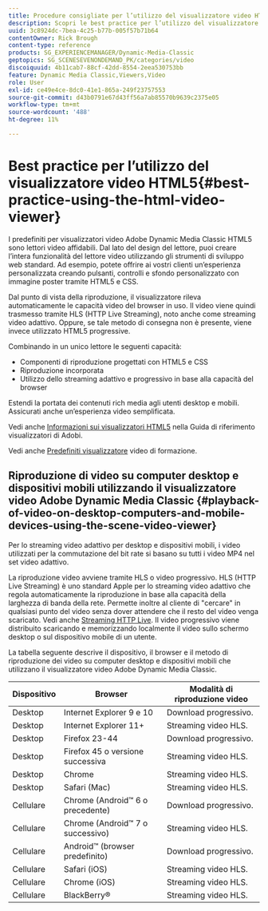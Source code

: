 ```yaml
---
title: Procedure consigliate per l’utilizzo del visualizzatore video HTML5
description: Scopri le best practice per l’utilizzo del visualizzatore video HTML5.
uuid: 3c8924dc-7bea-4c25-b77b-005f57b71b64
contentOwner: Rick Brough
content-type: reference
products: SG_EXPERIENCEMANAGER/Dynamic-Media-Classic
geptopics: SG_SCENESEVENONDEMAND_PK/categories/video
discoiquuid: 4b11cab7-88cf-42dd-8554-2eea530753bb
feature: Dynamic Media Classic,Viewers,Video
role: User
exl-id: ce49e4ce-8dc0-41e1-865a-249f23757553
source-git-commit: d43b0791e67d43ff56a7ab85570b9639c2375e05
workflow-type: tm+mt
source-wordcount: '488'
ht-degree: 11%

---
```


# Best practice per l’utilizzo del visualizzatore video HTML5{#best-practice-using-the-html-video-viewer}

I predefiniti per visualizzatori video Adobe Dynamic Media Classic HTML5 sono lettori video affidabili. Dal lato del design del lettore, puoi creare l’intera funzionalità del lettore video utilizzando gli strumenti di sviluppo web standard. Ad esempio, potete offrire ai vostri clienti un’esperienza personalizzata creando pulsanti, controlli e sfondo personalizzato con immagine poster tramite HTML5 e CSS.

Dal punto di vista della riproduzione, il visualizzatore rileva automaticamente le capacità video del browser in uso. Il video viene quindi trasmesso tramite HLS (HTTP Live Streaming), noto anche come streaming video adattivo. Oppure, se tale metodo di consegna non è presente, viene invece utilizzato HTML5 progressive.

Combinando in un unico lettore le seguenti capacità:

* Componenti di riproduzione progettati con HTML5 e CSS
* Riproduzione incorporata
* Utilizzo dello streaming adattivo e progressivo in base alla capacità del browser

Estendi la portata dei contenuti rich media agli utenti desktop e mobili. Assicurati anche un’esperienza video semplificata.

Vedi anche [Informazioni sui visualizzatori HTML5](https://experienceleague.adobe.com/docs/dynamic-media-developer-resources/library/viewers-for-aem-assets-only/c-html5-aem-asset-viewers.html?lang=en#viewers-for-aem-assets-only) nella Guida di riferimento visualizzatori di Adobi.

Vedi anche [Predefiniti visualizzatore](https://s7d5.scene7.com/s7viewers/html5/VideoViewer.html?videoserverurl=https://s7d5.scene7.com/is/content/&amp;emailurl=https://s7d5.scene7.com/s7/emailFriend&amp;serverUrl=https://s7d5.scene7.com/is/image/&amp;config=Scene7SharedAssets/Universal_HTML5_Video&amp;contenturl=https://s7d5.scene7.com/skins/&amp;asset=S7tutorials/550_viewer-presets_converted%20renamed_Done-AVS) video di formazione.

## Riproduzione di video su computer desktop e dispositivi mobili utilizzando il visualizzatore video Adobe Dynamic Media Classic {#playback-of-video-on-desktop-computers-and-mobile-devices-using-the-scene-video-viewer}

Per lo streaming video adattivo per desktop e dispositivi mobili, i video utilizzati per la commutazione del bit rate si basano su tutti i video MP4 nel set video adattivo.

La riproduzione video avviene tramite HLS o video progressivo. HLS (HTTP Live Streaming) è uno standard Apple per lo streaming video adattivo che regola automaticamente la riproduzione in base alla capacità della larghezza di banda della rete. Permette inoltre al cliente di &quot;cercare&quot; in qualsiasi punto del video senza dover attendere che il resto del video venga scaricato. Vedi anche [Streaming HTTP Live](https://developer.apple.com/streaming/). Il video progressivo viene distribuito scaricando e memorizzando localmente il video sullo schermo desktop o sul dispositivo mobile di un utente.

La tabella seguente descrive il dispositivo, il browser e il metodo di riproduzione dei video su computer desktop e dispositivi mobili che utilizzano il visualizzatore video Adobe Dynamic Media Classic.

| Dispositivo | Browser | Modalità di riproduzione video |
|--- |--- |--- |
| Desktop | Internet Explorer 9 e 10 | Download progressivo. |
| Desktop | Internet Explorer 11+ | Streaming video HLS. |
| Desktop | Firefox 23-44 | Download progressivo. |
| Desktop | Firefox 45 o versione successiva | Streaming video HLS. |
| Desktop | Chrome | Streaming video HLS. |
| Desktop | Safari (Mac) | Streaming video HLS. |
| Cellulare | Chrome (Android™ 6 o precedente) | Download progressivo. |
| Cellulare | Chrome (Android™ 7 o successivo) | Streaming video HLS. |
| Cellulare | Android™ (browser predefinito) | Download progressivo. |
| Cellulare | Safari (iOS) | Streaming video HLS. |
| Cellulare | Chrome (iOS) | Streaming video HLS. |
| Cellulare | BlackBerry® | Streaming video HLS. |
